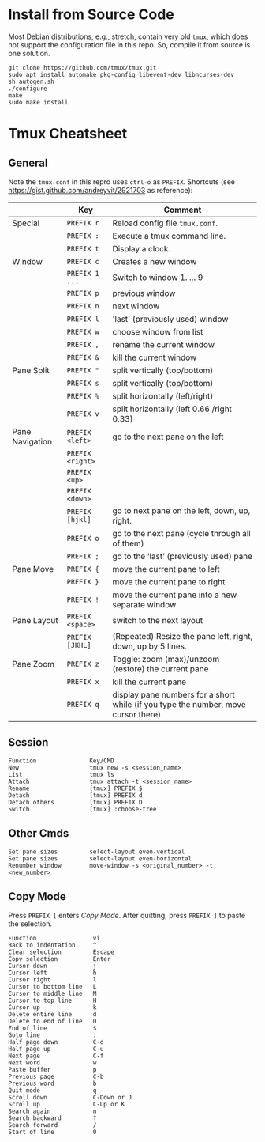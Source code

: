 # Install from Source Code

Most Debian distributions, e.g., stretch, contain very old `tmux`, which does not
support the configuration file in this repo. So, compile it from source is one
solution.


    git clone https://github.com/tmux/tmux.git
    sudo apt install automake pkg-config libevent-dev libncurses-dev
    sh autogen.sh
    ./configure
    make
    sudo make install

# Tmux Cheatsheet

## General

Note the `tmux.conf` in this repro uses `ctrl-o` as `PREFIX`.  Shortcuts (see
https://gist.github.com/andreyvit/2921703 as reference):

|                 | Key               | Comment                                                      |
| --------------- | ------------------| ------------------------------------------------------------ |
| Special         | `PREFIX r`        | Reload config file `tmux.conf`.                              |
|                 | `PREFIX :`        | Execute a tmux command line.                                 |
|                 | `PREFIX t`        | Display a clock.                                             |
| Window          | `PREFIX c`        | Creates a new window                                         |
|                 | `PREFIX 1 ...`    | Switch to window 1. ... 9                                    |
|                 | `PREFIX p`        | previous window                                              |
|                 | `PREFIX n`        | next window                                                  |
|                 | `PREFIX l`        | 'last' (previously used)  window                             |
|                 | `PREFIX w`        | choose window from list                                      |
|                 | `PREFIX ,`        | rename the current window                                    |
|                 | `PREFIX &`        | kill  the current window                                     |
| Pane Split      | `PREFIX "`        | split vertically (top/bottom)                                |
|                 | `PREFIX s`        | split vertically (top/bottom)                                |
|                 | `PREFIX %`        | split horizontally (left/right)                              |
|                 | `PREFIX v`        | split horizontally (left 0.66 /right 0.33)                   |
| Pane Navigation | `PREFIX <left>`   | go to the next pane on the left                              |
|                 | `PREFIX <right>`  |                                                              |
|                 | `PREFIX <up>`     |                                                              |
|                 | `PREFIX <down>`   |                                                              |
|                 | `PREFIX [hjkl]`   | go to next pane on the left, down, up, right.                |
|                 | `PREFIX o`        | go to the next pane (cycle through all of them)              |
|                 | `PREFIX ;`        | go to the ‘last’ (previously used) pane                      |
| Pane Move       | `PREFIX {`        | move the current pane to left                                |
|                 | `PREFIX }`        | move the current pane to right                               |
|                 | `PREFIX !`        | move the current pane into a new separate window             |
| Pane Layout     | `PREFIX <space>`  | switch to the next layout                                    |
|                 | `PREFIX [JKHL]`   | (Repeated) Resize the pane left, right, down, up by 5 lines. |
| Pane Zoom       | `PREFIX z`        | Toggle: zoom (max)/unzoom (restore) the current pane         |
|                 | `PREFIX x`        | kill the current pane                                        |
|                 | `PREFIX q`        | display pane numbers for a short while (if you type the number, move cursor there). |

## Session

    Function               Key/CMD
    New                    tmux new -s <session_name>
    List                   tmux ls
    Attach                 tmux attach -t <session_name>
    Rename                 [tmux] PREFIX $
    Detach                 [tmux] PREFIX d
    Detach others          [tmux] PREFIX D
    Switch                 [tmux] :choose-tree

## Other Cmds

    Set pane sizes         select-layout even-vertical
    Set pane sizes         select-layout even-horizontal
    Renumber window        move-window -s <original_number> -t <new_number>

## Copy Mode

Press `PREFIX [` enters _Copy Mode_. After quitting, press `PREFIX ]` to paste
the selection.

    Function                vi
    Back to indentation     ^
    Clear selection         Escape
    Copy selection          Enter
    Cursor down             j
    Cursor left             h
    Cursor right            l
    Cursor to bottom line   L
    Cursor to middle line   M
    Cursor to top line      H
    Cursor up               k
    Delete entire line      d
    Delete to end of line   D
    End of line             $
    Goto line               :
    Half page down          C-d
    Half page up            C-u
    Next page               C-f
    Next word               w
    Paste buffer            p
    Previous page           C-b
    Previous word           b
    Quit mode               q
    Scroll down             C-Down or J
    Scroll up               C-Up or K
    Search again            n
    Search backward         ?
    Search forward          /
    Start of line           0
